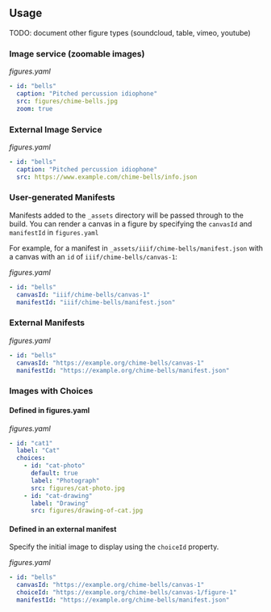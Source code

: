 ## Usage
TODO: document other figure types (soundcloud, table, vimeo, youtube)

### Image service (zoomable images)
_figures.yaml_
```yaml
- id: "bells"
  caption: "Pitched percussion idiophone"
  src: figures/chime-bells.jpg
  zoom: true
```

### External Image Service
_figures.yaml_
```yaml
- id: "bells"
  caption: "Pitched percussion idiophone"
  src: https://www.example.com/chime-bells/info.json
```

### User-generated Manifests
Manifests added to the `_assets` directory will be passed through to the build. You can render a canvas in a figure by specifying the `canvasId` and `manifestId` in `figures.yaml`

For example, for a manifest in `_assets/iiif/chime-bells/manifest.json` with a canvas with an `id` of `iiif/chime-bells/canvas-1`:

_figures.yaml_
```yaml
- id: "bells"
  canvasId: "iiif/chime-bells/canvas-1"
  manifestId: "iiif/chime-bells/manifest.json"
```

### External Manifests
_figures.yaml_
```yaml
- id: "bells"
  canvasId: "https://example.org/chime-bells/canvas-1"
  manifestId: "https://example.org/chime-bells/manifest.json"
```

### Images with Choices
#### Defined in figures.yaml
_figures.yaml_
```yaml
- id: "cat1"
  label: "Cat"
  choices:
    - id: "cat-photo"
      default: true
      label: "Photograph"
      src: figures/cat-photo.jpg
    - id: "cat-drawing"
      label: "Drawing"
      src: figures/drawing-of-cat.jpg
```

#### Defined in an external manifest
Specify the initial image to display using the `choiceId` property.

_figures.yaml_
```yaml
- id: "bells"
  canvasId: "https://example.org/chime-bells/canvas-1"
  choiceId: "https://example.org/chime-bells/canvas-1/figure-1"
  manifestId: "https://example.org/chime-bells/manifest.json"
```
